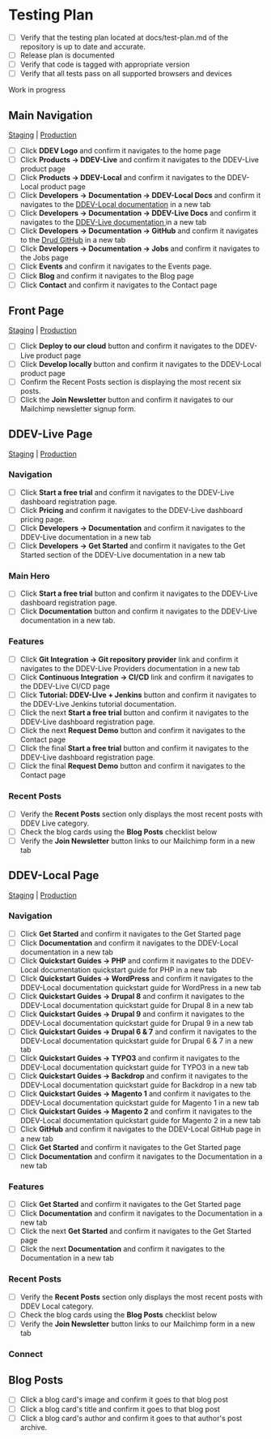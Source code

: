 # Testing Plan

- [ ] Verify that the testing plan located at docs/test-plan.md of the repository is up to date and accurate.
- [ ] Release plan is documented
- [ ] Verify that code is tagged with appropriate version
- [ ] Verify that all tests pass on all supported browsers and devices

Work in progress

## **Main Navigation**

[Staging](https://preview-ddev-staging-ddev-external-sites.sites.ddev.live/) | [Production](https://ddev.com/)

- [ ] Click **DDEV Logo** and confirm it navigates to the home page
- [ ] Click **Products -> DDEV-Live** and confirm it navigates to the DDEV-Live product page
- [ ] Click **Products -> DDEV-Local**  and confirm it navigates to the DDEV-Local product page
- [ ] Click **Developers -> Documentation -> DDEV-Local Docs** and confirm it navigates to the [DDEV-Local documentation](https://ddev.readthedocs.io/en/stable) in a new tab
- [ ] Click **Developers -> Documentation -> DDEV-Live Docs** and confirm it navigates to the [DDEV-Live documentation ](https://docs.ddev.com) in a new tab
- [ ] Click **Developers -> Documentation -> GitHub** and confirm it navigates to the [Drud GitHub](https://github.com/drud) in a new tab
- [ ] Click **Developers -> Documentation -> Jobs** and confirm it navigates to the Jobs page
- [ ] Click **Events** and confirm it navigates to the Events page. 
- [ ] Click **Blog** and confirm it navigates to the Blog page
- [ ] Click **Contact** and confirm it navigates to the Contact page

## Front Page

[Staging](https://preview-ddev-staging-ddev-external-sites.sites.ddev.live/) | [Production](https://ddev.com/)

- [ ] Click **Deploy to our cloud** button and confirm it navigates to the DDEV-Live product page
- [ ] Click **Develop locally** button and confirm it navigates to the DDEV-Local product page
- [ ] Confirm the Recent Posts section is displaying the most recent six posts.
- [ ] Click the **Join Newsletter** button and confirm it navigates to our Mailchimp newsletter signup form.
## DDEV-Live Page

[Staging](https://preview-ddev-staging-ddev-external-sites.sites.ddev.live/ddev-live) | [Production](https://ddev.com/ddev-live)

### Navigation

- [ ] Click **Start a free trial** and confirm it navigates to the DDEV-Live dashboard registration page.
- [ ] Click **Pricing** and confirm it navigates to the DDEV-Live dashboard pricing page.
- [ ] Click **Developers -> Documentation** and confirm it navigates to the DDEV-Live documentation in a new tab
- [ ] Click **Developers -> Get Started** and confirm it navigates to the Get Started section of the DDEV-Live documentation in a new tab

### Main Hero

- [ ] Click **Start a free trial** button and confirm it navigates to the DDEV-Live dashboard registration page.
- [ ] Click **Documentation** button and confirm it navigates to the DDEV-Live documentation in a new tab.

### Features

- [ ] Click **Git Integration -> Git repository provider** link and confirm it navigates to the DDEV-Live Providers documentation in a new tab
- [ ] Click **Continuous Integration -> CI/CD** link and confirm it navigates to the DDEV-Live CI/CD page
- [ ] Click **Tutorial: DDEV-LIve + Jenkins** button and confirm it navigates to the DDEV-Live Jenkins tutorial documentation.
- [ ] Click the next **Start a free trial** button and confirm it navigates to the DDEV-Live dashboard registration page. 
- [ ] Click the next **Request Demo** button and confirm it navigates to the Contact page
- [ ] Click the final **Start a free trial** button and confirm it navigates to the DDEV-Live dashboard registration page.
- [ ] Click the final **Request Demo** button and confirm it navigates to the Contact page

### Recent Posts

- [ ] Verify the **Recent Posts** section only displays the most recent posts with DDEV Live category.
- [ ] Check the blog cards using the **Blog Posts** checklist below
- [ ] Verify the **Join Newsletter** button links to our Mailchimp form in a new tab

## DDEV-Local Page

[Staging](https://preview-ddev-staging-ddev-external-sites.sites.ddev.live/ddev-local) | [Production](https://ddev.com/ddev-local)

### Navigation

- [ ] Click **Get Started** and confirm it navigates to the Get Started page
- [ ] Click **Documentation** and confirm it navigates to the DDEV-Local documentation in a new tab
- [ ] Click **Quickstart Guides -> PHP** and confirm it navigates to the DDEV-Local documentation quickstart guide for PHP in a new tab
- [ ] Click **Quickstart Guides -> WordPress** and confirm it navigates to the DDEV-Local documentation quickstart guide for WordPress in a new tab
- [ ] Click **Quickstart Guides -> Drupal 8** and confirm it navigates to the DDEV-Local documentation quickstart guide for Drupal 8 in a new tab
- [ ] Click **Quickstart Guides -> Drupal 9** and confirm it navigates to the DDEV-Local documentation quickstart guide for Drupal 9 in a new tab
- [ ] Click **Quickstart Guides -> Drupal 6 & 7** and confirm it navigates to the DDEV-Local documentation quickstart guide for Drupal 6 & 7 in a new tab
- [ ] Click **Quickstart Guides -> TYPO3** and confirm it navigates to the DDEV-Local documentation quickstart guide for TYPO3 in a new tab
- [ ] Click **Quickstart Guides -> Backdrop** and confirm it navigates to the DDEV-Local documentation quickstart guide for Backdrop in a new tab
- [ ] Click **Quickstart Guides -> Magento 1** and confirm it navigates to the DDEV-Local documentation quickstart guide for Magento 1 in a new tab
- [ ] Click **Quickstart Guides -> Magento 2** and confirm it navigates to the DDEV-Local documentation quickstart guide for Magento 2 in a new tab
- [ ] Click **GitHub** and confirm it navigates to the DDEV-Local GitHub page in a new tab
- [ ] Click **Get Started** and confirm it navigates to the Get Started page
- [ ] Click **Documentation** and confirm it navigates to the Documentation in a new tab

### Features

- [ ] Click **Get Started** and confirm it navigates to the Get Started page
- [ ] Click **Documentation** and confirm it navigates to the Documentation in a new tab
- [ ] Click the next **Get Started** and confirm it navigates to the Get Started page
- [ ] Click the next **Documentation** and confirm it navigates to the Documentation in a new tab

### Recent Posts

- [ ] Verify the **Recent Posts** section only displays the most recent posts with DDEV Local category.
- [ ] Check the blog cards using the **Blog Posts** checklist below
- [ ] Verify the **Join Newsletter** button links to our Mailchimp form in a new tab

### Connect

## Blog Posts

- [ ] Click a blog card's image and confirm it goes to that blog post
- [ ] Click a blog card's title and confirm it goes to that blog post
- [ ] Click a blog card's author and confirm it goes to that author's post archive.
